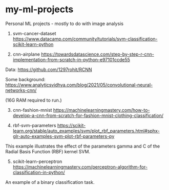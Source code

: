 # my-ml-projects
Personal ML projects - mostly to do with image analysis

1. svm-cancer-dataset
https://www.datacamp.com/community/tutorials/svm-classification-scikit-learn-python

2. cnn-airplane
https://towardsdatascience.com/step-by-step-r-cnn-implementation-from-scratch-in-python-e97101ccde55

Data: https://github.com/1297rohit/RCNN

Some background: https://www.analyticsvidhya.com/blog/2021/05/convolutional-neural-networks-cnn/

(16G RAM required to run.)

3. cnn-fashion-mnist
https://machinelearningmastery.com/how-to-develop-a-cnn-from-scratch-for-fashion-mnist-clothing-classification/

4. rbf-svm-parameters
https://scikit-learn.org/stable/auto_examples/svm/plot_rbf_parameters.html#sphx-glr-auto-examples-svm-plot-rbf-parameters-py

This example illustrates the effect of the parameters gamma and C of the Radial Basis Function (RBF) kernel SVM.

5. scikit-learn-perceptron
https://machinelearningmastery.com/perceptron-algorithm-for-classification-in-python/

An example of a binary classification task.